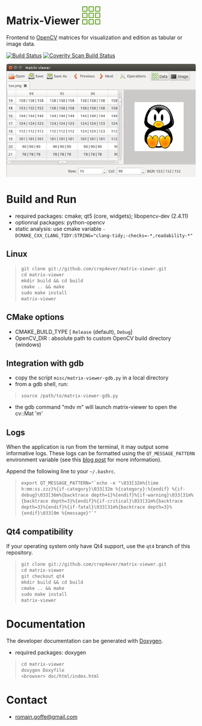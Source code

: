 # Matrix-Viewer ![MatrixViewer](icons/matrix-viewer/48x48/matrix-viewer.png)
Frontend to [OpenCV](http://opencv.org/) matrices for visualization and edition as tabular or image data.

[![Build Status](https://travis-ci.org/crep4ever/matrix-viewer.svg?branch=master)](https://travis-ci.org/crep4ever/matrix-viewer)
[![Coverity Scan Build Status](https://img.shields.io/coverity/scan/4241.svg)](https://scan.coverity.com/projects/crep4ever-matrix-viewer)

![MatrixViewer](doc/img/main.png)

# Build and Run

* required packages: cmake; qt5 (core, widgets); libopencv-dev (2.4.11)
* optionnal packages: python-opencv
* static analysis: use cmake variable `-DCMAKE_CXX_CLANG_TIDY:STRING="clang-tidy;-checks=-*,readability-*"`

## Linux

>     git clone git://github.com/crep4ever/matrix-viewer.git
>     cd matrix-viewer
>     mkdir build && cd build
>     cmake .. && make
>     sudo make install
>     matrix-viewer

## CMake options

* CMAKE_BUILD_TYPE [ `Release` (default), `Debug`]
* OpenCV_DIR <Path>: absolute path to custom OpenCV build directory (windows)

## Integration with gdb

* copy the script `misc/matrix-viewer-gdb.py` in a local directory
* from a gdb shell, run:
>     source /path/to/matrix-viewer-gdb.py
* the gdb command "mdv m" will launch matrix-viewer to open the cv::Mat 'm'

## Logs

When the application is run from the terminal, it may output some informative
logs. These logs can be formatted using the `QT_MESSAGE_PATTERN` environment
variable (see this [blog post](https://woboq.com/blog/nice-debug-output-with-qt.html) for more information).

Append the following line to your `~/.bashrc`.

>     export QT_MESSAGE_PATTERN="`echo -e "\033[32m%{time h:mm:ss.zzz}%{if-category}\033[32m %{category}:%{endif} %{if-debug}\033[36m%{backtrace depth=1}%{endif}%{if-warning}\033[31m%{backtrace depth=3}%{endif}%{if-critical}\033[31m%{backtrace depth=3}%{endif}%{if-fatal}\033[31m%{backtrace depth=3}%{endif}\033[0m %{message}"`"

## Qt4 compatibility
If your operating system only have Qt4 support, use the `qt4` branch of this repository.

>     git clone git://github.com/crep4ever/matrix-viewer.git
>     cd matrix-viewer
>     git checkout qt4
>     mkdir build && cd build
>     cmake .. && make
>     sudo make install
>     matrix-viewer

# Documentation

The developer documentation can be generated with [Doxygen](www.doxygen.org).

* required packages: doxygen

>     cd matrix-viewer
>     doxygen Doxyfile
>     <browser> doc/html/index.html

# Contact
* romain.goffe@gmail.com
